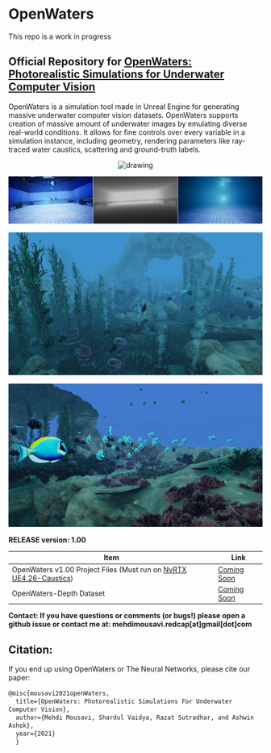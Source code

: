 
# OpenWaters

This repo is a work in progress

## Official Repository for [OpenWaters: Photorealistic Simulations for Underwater Computer Vision](https://doi.org/10.1145/3491315.3491336)

OpenWaters is a simulation tool made in Unreal Engine for generating massive underwater computer vision datasets. OpenWaters supports creation of massive amount of underwater images by emulating diverse real-world conditions. It allows for fine controls over every variable in a simulation instance, including geometry, rendering parameters like ray-traced water caustics, scattering and ground-truth labels.

<p align="center">
  <img src="Assets/Demo.gif" alt="drawing" width="600"/>
</p>

<p align="center">
  <img src="Assets/Demo.png" alt="drawing" width="600"/>
</p>
<p align="center">
  
 <p align="center">
  <img src="Assets/Openw_1.png" alt="drawing" width="600"/>
</p>
  
     
 <p align="center">
  <img src="Assets/Openw_2.png" alt="drawing" width="600"/>
</p> 
  

**RELEASE version: 1.00**
    
 

|Item| Link |
|--|--|
| OpenWaters v1.00 Project Files (Must run on [NvRTX UE4.26-Caustics](https://lens.cs.gsu.edu/))| [Coming Soon](https://lens.cs.gsu.edu/) |
| OpenWaters-Depth Dataset | [Coming Soon](https://lens.cs.gsu.edu/) |
    

**Contact: 
If you have questions or comments (or bugs!) please open a github issue or contact me at:
mehdimousavi.redcap[at]gmail[dot]com**



## Citation:
If you end up using OpenWaters or The Neural Networks, please cite our paper: 

    @misc{mousavi2021openWaters,
      title={OpenWaters: Photorealistic Simulations For Underwater Computer Vision}, 
      author={Mehdi Mousavi, Shardul Vaidya, Razat Sutradhar, and Ashwin Ashok},
      year={2021}
      }
